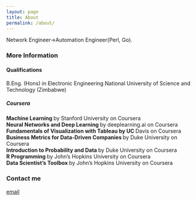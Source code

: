 ```yaml
---
layout: page
title: About
permalink: /about/
---
```


Network Engineer->Automation Engineer(Perl, Go).

### More Information

#### Qualifications
B.Eng. (Hons) in Electronic Engineering National University of Science and Technology (Zimbabwe)

##### Coursera
<b> Machine Learning </b> by Stanford University on Coursera <br />
<b> Neural Networks and Deep Learning </b> by deeplearning.ai on Coursera <br />
<b> Fundamentals of Visualization with Tableau by UC </b> Davis on Coursera <br />
<b> Business Metrics for Data-Driven Companies </b> by Duke University on Coursera <br />
<b> Introduction to Probability and Data </b> by Duke University on Coursera <br />
<b> R Programming </b> by John’s Hopkins University on Coursera <br />
<b> Data Scientist’s Toolbox </b> by John’s Hopkins University on Coursera <br />


### Contact me

[email](mailto:marshall.mahachi@gmail.com)
